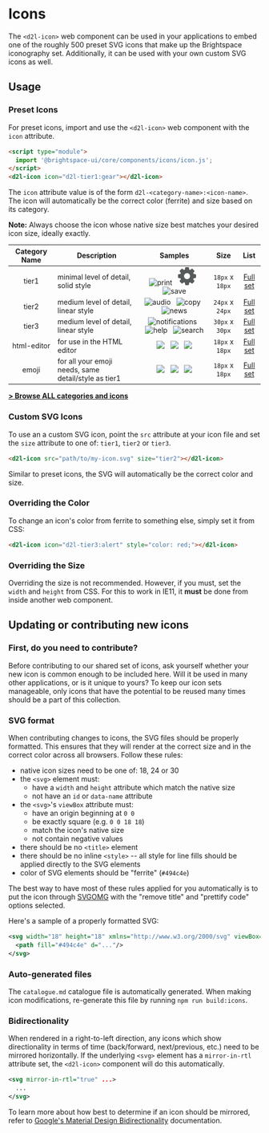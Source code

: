 # Icons

The `<d2l-icon>` web component can be used in your applications to embed one of the roughly 500 preset SVG icons that make up the Brightspace iconography set. Additionally, it can be used with your own custom SVG icons as well.

## Usage

### Preset Icons

For preset icons, import and use the `<d2l-icon>` web component with the `icon` attribute.

```html
<script type="module">
  import '@brightspace-ui/core/components/icons/icon.js';
</script>
<d2l-icon icon="d2l-tier1:gear"></d2l-icon>
```

The `icon` attribute value is of the form `d2l-<category-name>:<icon-name>`. The icon will automatically be the correct color (ferrite) and size based on its category.

**Note:** Always choose the icon whose native size best matches your desired icon size, ideally exactly.

| Category Name | Description | Samples | Size | List |
| :----: | --- | :---: | :---: | :---: |
| tier1 | minimal level of detail, solid style | ![print](https://raw.githubusercontent.com/BrightspaceUI/core/master/components/icons/images/tier1/print.svg?sanitize=true)&nbsp;&nbsp; ![gear](https://raw.githubusercontent.com/BrightspaceUI/core/master/components/icons/images/tier1/gear.svg?sanitize=true)&nbsp;&nbsp; ![save](https://raw.githubusercontent.com/BrightspaceUI/core/master/components/icons/images/tier1/save.svg?sanitize=true) | `18px` x `18px` | [Full set](catalogue.md#tier1) |
| tier2 | medium level of detail, linear style | ![audio](https://raw.githubusercontent.com/BrightspaceUI/core/master/components/icons/images/tier2/file-audio.svg?sanitize=true)&nbsp;&nbsp; ![copy](https://raw.githubusercontent.com/BrightspaceUI/core/master/components/icons/images/tier2/copy.svg?sanitize=true)&nbsp;&nbsp; ![news](https://raw.githubusercontent.com/BrightspaceUI/core/master/components/icons/images/tier2/news.svg?sanitize=true) | `24px` x `24px` | [Full set](catalogue.md#tier2) |
| tier3 | medium level of detail, linear style | ![notifications](https://raw.githubusercontent.com/BrightspaceUI/core/master/components/icons/images/tier3/notification-bell.svg?sanitize=true)&nbsp;&nbsp; ![help](https://raw.githubusercontent.com/BrightspaceUI/core/master/components/icons/images/tier3/help.svg?sanitize=true)&nbsp;&nbsp; ![search](https://raw.githubusercontent.com/BrightspaceUI/core/master/components/icons/images/tier3/search.svg?sanitize=true) | `30px` x `30px` | [Full set](catalogue.md#tier3) |
| html-editor | for use in the HTML editor | ![](https://raw.githubusercontent.com/BrightspaceUI/core/master/components/icons/images/html-editor/bold.svg?sanitize=true)&nbsp;&nbsp; ![](https://raw.githubusercontent.com/BrightspaceUI/core/master/components/icons/images/html-editor/indent-decrease.svg?sanitize=true)&nbsp;&nbsp; ![](https://raw.githubusercontent.com/BrightspaceUI/core/master/components/icons/images/html-editor/source-editor.svg?sanitize=true) | `18px` x `18px` | [Full set](catalogue.md#html-editor) |
| emoji | for all your emoji needs, same detail/style as tier1 | ![](https://raw.githubusercontent.com/BrightspaceUI/core/master/components/icons/images/emoji/lol.svg?sanitize=true)&nbsp;&nbsp; ![](https://raw.githubusercontent.com/BrightspaceUI/core/master/components/icons/images/emoji/happy.svg?sanitize=true)&nbsp;&nbsp; ![](hhttps://raw.githubusercontent.com/BrightspaceUI/core/master/components/icons/images/emoji/angry.svg?sanitize=true) | `18px` x `18px` | [Full set](catalogue.md#emoji) |

**[&gt; Browse ALL categories and icons](catalogue.md)**

### Custom SVG Icons

To use an a custom SVG icon, point the `src` attribute at your icon file and set the `size` attribute to one of: `tier1`, `tier2` or `tier3`.

```html
<d2l-icon src="path/to/my-icon.svg" size="tier2"></d2l-icon>
```

Similar to preset icons, the SVG will automatically be the correct color and size.

### Overriding the Color

To change an icon's color from ferrite to something else, simply set it from CSS:

```html
<d2l-icon icon="d2l-tier3:alert" style="color: red;"></d2l-icon>
```

### Overriding the Size

Overriding the size is not recommended. However, if you must, set the `width` and `height` from CSS. For this to work in IE11, it **must** be done from inside another web component.

## Updating or contributing new icons

### First, do you need to contribute?

Before contributing to our shared set of icons, ask yourself whether your new icon is common enough to be included here. Will it be used in many other applications, or is it unique to yours? To keep our icon sets manageable, only icons that have the potential to be reused many times should be a part of this collection.

### SVG format

When contributing changes to icons, the SVG files should be properly formatted. This ensures that they will render at the correct size and in the correct color across all browsers. Follow these rules:
- native icon sizes need to be one of: 18, 24 or 30
- the `<svg>` element must:
  - have a `width` and `height` attribute which match the native size
  - not have an `id` or `data-name` attribute
- the `<svg>`'s `viewBox` attribute must:
  - have an origin beginning at `0 0`
  - be exactly square (e.g. `0 0 18 18`)
  - match the icon's native size
  - not contain negative values
- there should be no `<title>` element
- there should be no inline `<style>` -- all style for line fills should be applied directly to the SVG elements
- color of SVG elements should be "ferrite" (`#494c4e`)

The best way to have most of these rules applied for you automatically is to put the icon through [SVGOMG](https://jakearchibald.github.io/svgomg/) with the "remove title" and "prettify code" options selected.

Here's a sample of a properly formatted SVG:

```svg
<svg width="18" height="18" xmlns="http://www.w3.org/2000/svg" viewBox="0 0 18 18">
  <path fill="#494c4e" d="..."/>
</svg>
```

### Auto-generated files

The `catalogue.md` catalogue file is automatically generated. When making icon modifications, re-generate this file by running `npm run build:icons`.

### Bidirectionality

When rendered in a right-to-left direction, any icons which show directionality in terms of time (back/forward, next/previous, etc.) need to be mirrored horizontally. If the underlying `<svg>` element has a `mirror-in-rtl` attribute set, the `<d2l-icon>` component will do this automatically.

```svg
<svg mirror-in-rtl="true" ...>
  ...
</svg>
```

To learn more about how best to determine if an icon should be mirrored, refer to [Google's Material Design Bidirectionality](https://material.google.com/usability/bidirectionality.html) documentation.
